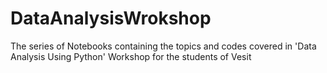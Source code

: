 # DataAnalysisWrokshop
The series of Notebooks containing the topics and codes covered in 'Data Analysis Using Python' Workshop for the students of Vesit

